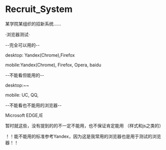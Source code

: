 # Recruit_System
某学院某组织的招新系统……

·浏览器测试·

--完全可以用的--

desktop: Yandex(Chrome),Firefox

mobile:Yandex(Chrome), Firefox, Opera, baidu

--不能看但能用的--

desktop:~~

mobile: UC, QQ, 

--不能看也不能用的浏览器--

Microsoft EDGE,IE

暂时就这些，没有提到的的不一定不能用，也不保证肯定能用
（样式和js之类的）

！！能不能用的标准参考Yandex，因为这是我常用的浏览器也是用于测试的浏览器！！
